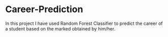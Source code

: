 # Career-Prediction
In this project I have used Random Forest Classifier to predict the career of a student based on the marked obtained by him/her.
